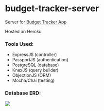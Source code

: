 # budget-tracker-server

Server for [Budget Tracker App](https://github.com/bmai53/budget-tracker)

Hosted on Heroku

### Tools Used:
* ExpressJS (controller)
* PassportJS (authentication)
* PostgreSQL (database)
* KnexJS (query builder)
* ObjectionJS (ORM)
* Mocha/Chai (testing)

### Database ERD:
<img src='https://i.imgur.com/ouUuYCm.png'>
